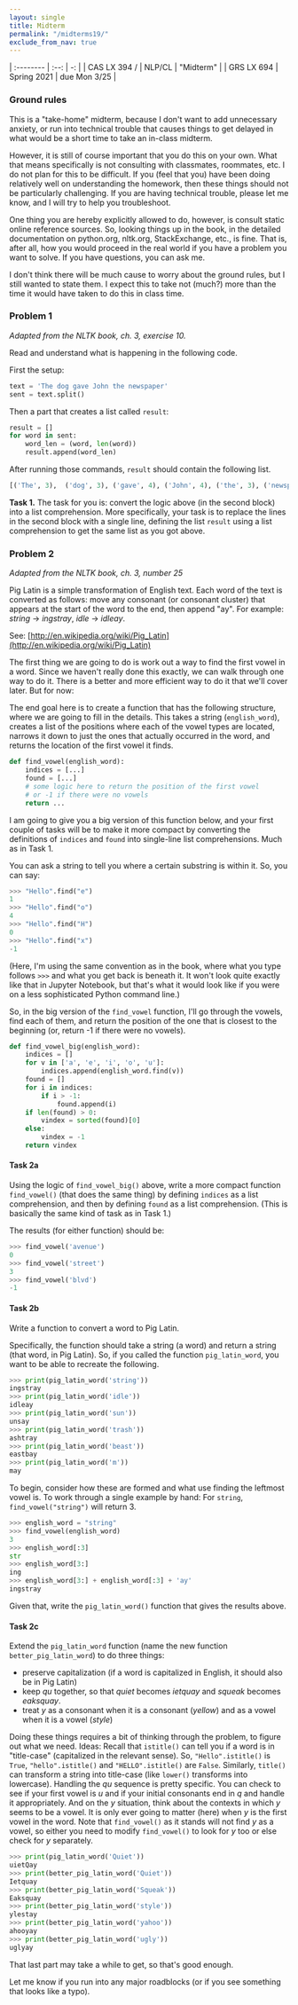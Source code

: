 ```yaml
---
layout: single
title: Midterm
permalink: "/midterms19/"
exclude_from_nav: true
---
```


<div class="title-table clear-table center-table" markdown="1">

| :--------    | :--:        | -:            |
| CAS LX 394 / | NLP/CL      | "Midterm"     |
| GRS LX 694   | Spring 2021 | due Mon 3/25  |

</div>


### Ground rules ###

This is a "take-home" midterm, because I don't want to add unnecessary anxiety, or
run into technical trouble that causes things to get delayed in what would be a short
time to take an in-class midterm.

However, it is still of course important that you do this on your own.  What that
means specifically is not consulting with classmates, roommates, etc.  I do not
plan for this to be difficult.  If you (feel that you) have been doing relatively
well on understanding the homework, then these things should not be particularly
challenging.  If you are having technical trouble, please let me know, and I will
try to help you troubleshoot.

One thing you are hereby explicitly allowed to do, however, is consult static
online reference sources.  So, looking things up in the book, in the detailed
documentation on python.org, nltk.org, StackExchange, etc., is fine.  That is,
after all, how you would proceed in the real world if you have a problem you want
to solve.  If you have questions, you can ask me.

I don't think there will be much cause to worry about the ground rules, but I
still wanted to state them.  I expect this to take not (much?) more than the
time it would have taken to do this in class time.

### Problem 1 ###

*Adapted from the NLTK book, ch. 3, exercise 10.*

Read and understand what is happening in the following code.

First the setup:

```python
text = 'The dog gave John the newspaper'
sent = text.split()
```

Then a part that creates a list called `result`:

```python
result = []
for word in sent:
    word_len = (word, len(word))
    result.append(word_len)
```

After running those commands, `result` should contain the following list. 
```python
[('The', 3),  ('dog', 3), ('gave', 4), ('John', 4), ('the', 3), ('newspaper', 9)]
```

**Task 1.** The task for you is: convert the logic above (in the second block) into a list comprehension.
More specifically, your task is to replace the lines in the second block with a single line,
defining the list `result` using a list comprehension to get the same list as you
got above.

### Problem 2 ###

*Adapted from the NLTK book, ch. 3, number 25*

Pig Latin is a simple transformation of English text.
Each word of the text is converted as follows:
move any consonant (or consonant cluster) that appears at the start of the word to the end,
then append "ay".  For example: *string*
&rarr;
*ingstray*,
*idle*
 → 
 *idleay*.

See: [http://en.wikipedia.org/wiki/Pig_Latin](http://en.wikipedia.org/wiki/Pig_Latin)

The first thing we are going to do is work out a way to find the first vowel in a word.
Since we haven't really done this exactly, we can walk through one way to do it.
There is a better and more efficient way to do it that we'll cover later.
But for now:

The end goal here is to create a function that has the following structure,
where we are going to fill in the details.  This takes a string (`english_word`),
creates a list of the positions where each of the vowel types are located, narrows it down to just the
ones that actually occurred in the word, and returns the location of the first vowel it finds.

```python
def find_vowel(english_word):
    indices = [...]
    found = [...]
    # some logic here to return the position of the first vowel
    # or -1 if there were no vowels 
    return ...
```

I am going to give you a big version of this function below, and your first couple
of tasks will be to make it more compact by converting the definitions of
`indices` and `found` into single-line list comprehensions.  Much as in Task 1.

You can ask a string to tell you where a certain substring is within it.  So, you can say:

```python
>>> "Hello".find("e")
1
>>> "Hello".find("o")
4
>>> "Hello".find("H")
0
>>> "Hello".find("x")
-1
```

(Here, I'm using the same convention as in the book,
where what you type follows `>>>` and what you get back is beneath it.
It won't look quite exactly like that in Jupyter Notebook, but that's what
it would look like if you were on a less sophisticated Python command line.)

So, in the big version of the `find_vowel` function, I'll go through the
vowels, find each of them, and return the position of the one that is closest to the
beginning (or, return -1 if there were no vowels).

```python
def find_vowel_big(english_word):
    indices = []
    for v in ['a', 'e', 'i', 'o', 'u']:
        indices.append(english_word.find(v))
    found = []
    for i in indices:
        if i > -1:
            found.append(i)
    if len(found) > 0:
        vindex = sorted(found)[0]
    else:
        vindex = -1
    return vindex
```

#### Task 2a ####

Using the logic of `find_vowel_big()` above, write a more compact function
`find_vowel()`
(that does the same thing) by defining `indices` as a list comprehension,
and then by defining `found` as a list comprehension. 
(This is basically the same kind of task as in Task 1.)

The results (for either function) should be:

```python
>>> find_vowel('avenue')
0
>>> find_vowel('street')
3
>>> find_vowel('blvd')
-1
```

#### Task 2b ####

Write a function to convert a word to Pig Latin.

Specifically, the function should take a string (a word) and return a string
(that word, in Pig Latin).  So, if you called the function `pig_latin_word`, you
want to be able to recreate the following.

```python
>>> print(pig_latin_word('string'))
ingstray
>>> print(pig_latin_word('idle'))
idleay
>>> print(pig_latin_word('sun'))
unsay
>>> print(pig_latin_word('trash'))
ashtray
>>> print(pig_latin_word('beast'))
eastbay
>>> print(pig_latin_word('m'))
may
```

To begin, consider how these are formed and what use finding the leftmost
vowel is.  To work through a single example by hand:  For `string`, 
`find_vowel("string")` will return 3.

```python
>>> english_word = "string"
>>> find_vowel(english_word)
3
>>> english_word[:3]
str
>>> english_word[3:]
ing
>>> english_word[3:] + english_word[:3] + 'ay'
ingstray
```

Given that,
write the `pig_latin_word()` function that gives the results above.


#### Task 2c ####

Extend the `pig_latin_word`
function (name the new function `better_pig_latin_word`) to do three things:

- preserve capitalization (if a word is capitalized in English, it should also be in Pig Latin)
- keep *qu* together, so that *quiet* becomes *ietquay* and *squeak* becomes *eaksquay*.
- treat *y* as a consonant when it is a consonant (*yellow*) and as a vowel when it is a vowel (*style*)

Doing these things requires a bit of thinking through the problem, to figure out what we need.
Ideas:
Recall that `istitle()` can tell you if a word is in "title-case" (capitalized in the relevant sense).
So, `"Hello".istitle()` is `True`, `"hello".istitle()` and `"HELLO".istitle()` are `False`.
Similarly, `title()` can transform a string into title-case (like `lower()` transforms into lowercase).
Handling the *qu* sequence is pretty specific.  You can check to see if your first vowel is
*u* and if your initial consonants end in *q* and handle it appropriately.  And on the *y* situation,
think about the contexts in which *y* seems to be a vowel.  It is only ever going to matter
(here) when *y* is the first vowel in the word.  Note that `find_vowel()` as it stands will not
find *y* as a vowel, so either you need to modify `find_vowel()` to look for *y* too or else 
check for *y* separately. 

```python
>>> print(pig_latin_word('Quiet'))
uietQay
>>> print(better_pig_latin_word('Quiet'))
Ietquay
>>> print(better_pig_latin_word('Squeak'))
Eaksquay
>>> print(better_pig_latin_word('style'))
ylestay
>>> print(better_pig_latin_word('yahoo'))
ahooyay
>>> print(better_pig_latin_word('ugly'))
uglyay
```

That last part may take a while to get, so that's good enough.

Let me know if you run into any major roadblocks (or if you see something that looks like a typo).

